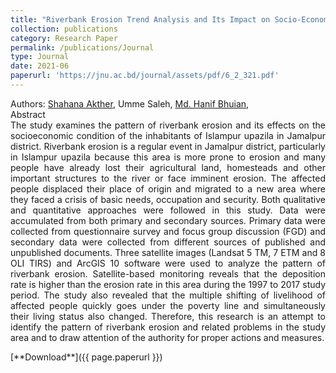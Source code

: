 ```yaml
---
title: "Riverbank Erosion Trend Analysis and Its Impact on Socio-Economic Condition of the Inhabitants of Islampur Upazila in Jamalpur District"
collection: publications
category: Research Paper
permalink: /publications/Journal
type: Journal
date: 2021-06
paperurl: 'https://jnu.ac.bd/journal/assets/pdf/6_2_321.pdf'
---
```

<p style="text-align: justify;">
Authors: <a href="https://www.linkedin.com/in/shahana-akther-3a08a458/">Shahana Akther</a>, Umme Saleh, <a href="https://hanifbhuian.github.io/">Md. Hanif Bhuian</a>, 
<br>
Abstract
<br>
The study examines the pattern of riverbank erosion and its effects on the socioeconomic condition of the inhabitants of Islampur upazila in Jamalpur district. Riverbank erosion is a regular event in Jamalpur district, particularly in Islampur upazila because this area is more prone to erosion and many people have already lost their agricultural land, homesteads and other important structures to the river or face imminent erosion. The affected people displaced their place of origin and migrated to a new area where they faced a crisis of basic needs, occupation and security. Both qualitative and quantitative approaches were followed in this study. Data were accumulated from both primary and secondary sources. Primary data were collected from questionnaire survey and focus group discussion (FGD) and secondary data were collected from different sources of published and unpublished documents. Three satellite images (Landsat 5 TM, 7 ETM and 8 OLI TIRS) and ArcGIS 10 software were used to analyze the pattern of riverbank erosion. Satellite-based monitoring reveals that the deposition rate is higher than the erosion rate in this area during the 1997 to 2017 study period. The study also revealed that the multiple shifting of livelihood of affected people quickly goes under the poverty line and simultaneously their living status also changed. Therefore, this research is an attempt to identify the pattern of riverbank erosion and related problems in the study area and to draw attention of the authority for proper actions and measures.
</p>
[**Download**]({{ page.paperurl }})
